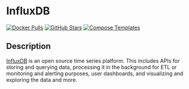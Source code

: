 # InfluxDB

[![Docker Pulls](https://img.shields.io/docker/pulls/_/influxdb?style=flat-square&color=607D8B&label=docker%20pulls&logo=docker)](https://hub.docker.com/_/influxdb)
[![GitHub Stars](https://img.shields.io/github/stars/influxdata/influxdata-docker?style=flat-square&color=607D8B&label=github%20stars&logo=github)](https://github.com/influxdata/influxdata-docker)
[![Compose Templates](https://img.shields.io/static/v1?style=flat-square&color=607D8B&label=compose&message=templates)](https://github.com/GhostWriters/DockSTARTer/tree/master/compose/.apps/influxdb)

## Description

[InfluxDB](https://www.influxdata.com/) is an open source time series platform. This includes APIs for storing and querying data, processing it in the background for ETL or monitoring and alerting purposes, user dashboards, and visualizing and exploring the data and more.
